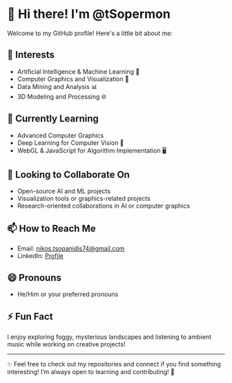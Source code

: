 # 👋 Hi there! I'm @tSopermon

Welcome to my GitHub profile! Here's a little bit about me:

## 👀 Interests
- Artificial Intelligence & Machine Learning 🤖
- Computer Graphics and Visualization 🎨
- Data Mining and Analysis 📊
- 3D Modeling and Processing 🌐

## 🌱 Currently Learning
- Advanced Computer Graphics
- Deep Learning for Computer Vision 📸
- WebGL & JavaScript for Algorithm Implementation 🖥️

## 💞️ Looking to Collaborate On
- Open-source AI and ML projects
- Visualization tools or graphics-related projects
- Research-oriented collaborations in AI or computer graphics

## 📫 How to Reach Me
- Email: [nikos.tsopanidis74@gmail.com](mailto:nikos.tsopanidis74@gmail.com)
- LinkedIn: [Profile]([https://linkedin.com/in/your-profile](https://www.linkedin.com/in/nikolaos-tsopanidis/))

## 😄 Pronouns
- He/Him or your preferred pronouns

## ⚡ Fun Fact
I enjoy exploring foggy, mysterious landscapes and listening to ambient music while working on creative projects!

---

✨ Feel free to check out my repositories and connect if you find something interesting! I’m always open to learning and contributing! 🚀
